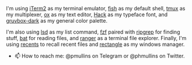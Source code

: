 
I'm using [iTerm2](https://iterm2.com/) as my terminal emulator, [fish](https://github.com/fish-shell/fish-shell) as 
my default shell, [tmux](https://github.com/tmux/tmux) as my multiplexer, [ox](https://github.com/curlpipe/ox) as my text editor, 
[Hack](https://sourcefoundry.org/hack/) as my typeface font, and [gruvbox-dark](https://github.com/morhetz/gruvbox-contrib) 
as my general color palette.

I'm also using [lsd](https://github.com/Peltoche/lsd) as my list command, [fzf](https://github.com/junegunn/fzf) paired with 
[ripgrep](https://github.com/BurntSushi/ripgrep) for finding stuff, [bat](https://github.com/sharkdp/bat) for reading files, and 
[ranger](https://github.com/ranger/ranger) as a terminal file explorer. Finally, I'm using [recents](https://recentsapp.com/) to 
recall recent files and [rectangle](https://github.com/rxhanson/Rectangle) as my windows manager.

- 📫 How to reach me: @pmullins on Telegram or @phmullins on Twitter.